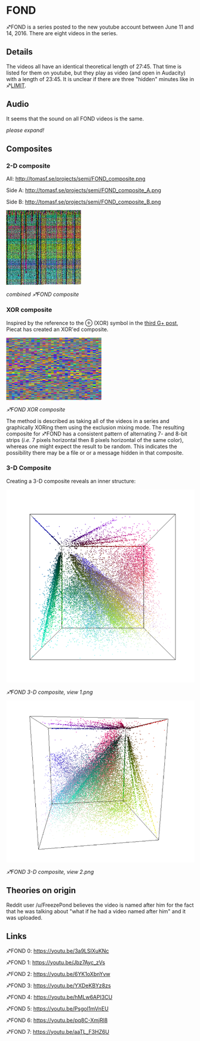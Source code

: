 # FOND

♐FOND is a series posted to the new youtube account between June 11 and
14, 2016. There are eight videos in the series.

## Details

The videos all have an identical theoretical length of 27:45. That time
is listed for them on youtube, but they play as video (and open in
Audacity) with a length of 23:45. It is unclear if there are three
"hidden" minutes like in ♐[LIMIT](LIMIT "wikilink").

## Audio

It seems that the sound on all FOND videos is the same.

*please expand\!*

## Composites

### 2-D composite

All: <http://tomasf.se/projects/semi/FOND_composite.png>

Side A: <http://tomasf.se/projects/semi/FOND_composite_A.png>

Side B: <http://tomasf.se/projects/semi/FOND_composite_B.png>

![FOND composite.png](FOND_composite.png " FOND composite.png")

*combined ♐FOND composite*

### XOR composite

Inspired by the reference to the ⊕ (XOR) symbol in the [third G+ post](Google_Plus#G.2B_post_3 "wikilink"), Piecat has created an XOR'ed
composite.

![Fond xor composite.PNG](Fond_xor_composite.PNG)

*♐FOND XOR composite*

The method is described as taking all of the videos in a series and
graphically XORing them using the exclusion mixing mode. The resulting
composite for ♐FOND has a consistent pattern of alternating 7- and 8-bit
strips (*i.e.* 7 pixels horizontal then 8 pixels horizontal of the same
color), whereas one might expect the result to be random. This indicates
the possibility there may be a file or or a message hidden in that
composite.

### 3-D Composite

Creating a 3-D composite reveals an inner structure:

![FOND 3-D composite, view 1.png](FOND_3-D_composite,_view_1.png)

*♐FOND 3-D composite, view 1.png*

![FOND 3-D composite, view 2.png](FOND_3-D_composite,_view_2.png)

*♐FOND 3-D composite, view 2.png*

## Theories on origin

Reddit user /u/FreezePond believes the video is named after him for the
fact that he was talking about "what if he had a video named after him"
and it was uploaded.

## Links

♐FOND 0: <https://youtu.be/3a9LSIXuKNc>

♐FOND 1: <https://youtu.be/Jbz7Ayc_zVs>

♐FOND 2: <https://youtu.be/6YK1oXbnYvw>

♐FOND 3: <https://youtu.be/YXDeKBYz8zs>

♐FOND 4: <https://youtu.be/hMLw6API3CU>

♐FOND 5: <https://youtu.be/PsgoI1mVnEU>

♐FOND 6: <https://youtu.be/pq8C-XmjRl8>

♐FOND 7: <https://youtu.be/aaTL_F3HZ6U>

